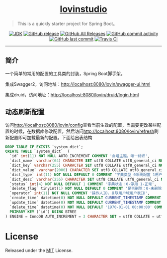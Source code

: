 <h1 align="center"><a href="https://github.com/lovinstudio" target="_blank">lovinstudio</a></h1>

> This is a quickly starter project for Spring Boot。

<p align="center">
<a href="#"><img alt="JDK" src="https://img.shields.io/badge/JDK-1.8-yellow.svg?style=flat-square"/></a>
<a href="https://github.com/lovinstudio/lovinstarter/releases"><img alt="GitHub release" src="https://img.shields.io/github/release/lovinstudio/lovinstarter.svg?style=flat-square"/></a>
<a href="https://github.com/lovinstudio/lovinstarter/releases"><img alt="GitHub All Releases" src="https://img.shields.io/github/downloads/lovinstudio/lovinstarter/total.svg?style=flat-square"></a>
<a href="https://github.com/lovinstudio/lovinstarter/commits"><img alt="GitHub commit activity" src="https://img.shields.io/github/commit-activity/w/lovinstudio/lovinstarter.svg?style=flat-square"></a>
<a href="https://github.com/lovinstudio/lovinstarter/commits"><img alt="GitHub last commit" src="https://img.shields.io/github/last-commit/lovinstudio/lovinstarter.svg?style=flat-square"></a>
<a href="https://travis-ci.org/lovinstudio/lovinstarter"><img alt="Travis CI" src="https://img.shields.io/travis/lovinstudio/lovinstarter.svg?style=flat-square"/></a>
</p>

------------------------------

## 简介

一个简单的常用的配置的工具类的封装，Spring Boot脚手架。

集成Swagger2，访问地址：[http://localhost:8080/lovin/swagger-ui.html](http://localhost:8080/lovin/swagger-ui.html)

集成druid，访问地址：[http://localhost:8080/lovin/druid/login.html](http://localhost:8080/lovin/druid/login.html)


## 动态刷新配置

访问[http://localhost:8080/lovin/config](http://localhost:8080/lovin/config)查看当前生效的配置，当需要更改某些配置的时候，在数据库修改配置，然后访问[http://localhost:8080/lovin/refresh](http://localhost:8080/lovin/refresh)刷新配置即可加载最新的配置。下面给出表结构

```sql
DROP TABLE IF EXISTS `system_dict`;
CREATE TABLE `system_dict`  (
  `id` int(11) NOT NULL AUTO_INCREMENT COMMENT '自增主键，唯一标识',
  `dict_name` varchar(64) CHARACTER SET utf8 COLLATE utf8_general_ci NOT NULL COMMENT '字典名称',
  `dict_key` varchar(255) CHARACTER SET utf8 COLLATE utf8_general_ci NOT NULL COMMENT '字典KEY',
  `dict_value` varchar(2000) CHARACTER SET utf8 COLLATE utf8_general_ci NOT NULL COMMENT '字典VALUE',
  `dict_type` int(11) NOT NULL DEFAULT 0 COMMENT '字典类型 0系统配置 1用户配置',
  `dict_desc` varchar(255) CHARACTER SET utf8 COLLATE utf8_general_ci NOT NULL DEFAULT '' COMMENT '字典描述',
  `status` int(4) NOT NULL DEFAULT 1 COMMENT '字典状态：0-停用 1-正常',
  `delete_flag` tinyint(1) NOT NULL DEFAULT 0 COMMENT '是否删除：0-未删除 1-已删除',
  `operator` int(11) NOT NULL COMMENT '操作人ID，关联用户域用户表ID',
  `create_time` datetime(0) NOT NULL DEFAULT CURRENT_TIMESTAMP COMMENT '创建时间',
  `update_time` datetime(0) NOT NULL DEFAULT CURRENT_TIMESTAMP COMMENT '修改时间',
  `delete_time` datetime(0) NOT NULL DEFAULT '1970-01-01 00:00:00' COMMENT '删除时间',
  PRIMARY KEY (`id`) USING BTREE
) ENGINE = InnoDB AUTO_INCREMENT = 3 CHARACTER SET = utf8 COLLATE = utf8_general_ci COMMENT = '配置字典表' ROW_FORMAT = Dynamic;
```

# License
Released under the [MIT](LICENSE) License.
